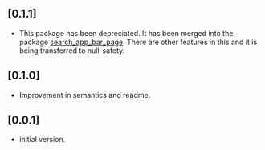 ## [0.1.1]

* This package has been depreciated. It has been merged into the package
  [search_app_bar_page](https://pub.dev/packages/search_app_bar_page). There are other features in
  this and it is being transferred to null-safety.

## [0.1.0]

* Improvement in semantics and readme.

## [0.0.1]

* initial version.
